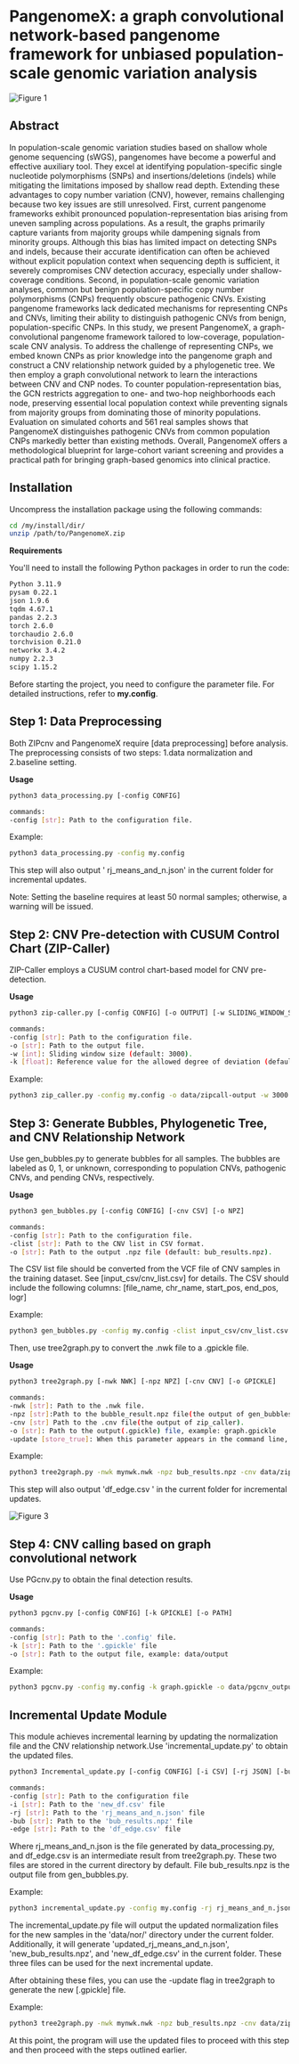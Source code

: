 # PangenomeX: a graph convolutional network-based pangenome framework for unbiased population-scale genomic variation analysis

![Figure 1](https://github.com/Nevermore233/PangenomeX/raw/main/Figures/Figure1.png)

## Abstract
In population-scale genomic variation studies based on shallow whole genome sequencing (sWGS), pangenomes have become a powerful and effective auxiliary tool. They excel at identifying population-specific single nucleotide polymorphisms (SNPs) and insertions/deletions (indels) while mitigating the limitations imposed by shallow read depth. Extending these advantages to copy number variation (CNV), however, remains challenging because two key issues are still unresolved. First, current pangenome frameworks exhibit pronounced population-representation bias arising from uneven sampling across populations. As a result, the graphs primarily capture variants from majority groups while dampening signals from minority groups. Although this bias has limited impact on detecting SNPs and indels, because their accurate identification can often be achieved without explicit population context when sequencing depth is sufficient, it severely compromises CNV detection accuracy, especially under shallow-coverage conditions. Second, in population-scale genomic variation analyses, common but benign population-specific copy number polymorphisms (CNPs) frequently obscure pathogenic CNVs. Existing pangenome frameworks lack dedicated mechanisms for representing CNPs and CNVs, limiting their ability to distinguish pathogenic CNVs from benign, population-specific CNPs. In this study, we present PangenomeX, a graph-convolutional pangenome framework tailored to low-coverage, population-scale CNV analysis. To address the challenge of representing CNPs, we embed known CNPs as prior knowledge into the pangenome graph and construct a CNV relationship network guided by a phylogenetic tree. We then employ a graph convolutional network to learn the interactions between CNV and CNP nodes. To counter population-representation bias, the GCN restricts aggregation to one- and two-hop neighborhoods each node, preserving essential local population context while preventing signals from majority groups from dominating those of minority populations. Evaluation on simulated cohorts and 561 real samples shows that PangenomeX distinguishes pathogenic CNVs from common population CNPs markedly better than existing methods. Overall, PangenomeX offers a methodological blueprint for large-cohort variant screening and provides a practical path for bringing graph-based genomics into clinical practice.


## Installation
Uncompress the installation package using the following commands:

```bash
cd /my/install/dir/
unzip /path/to/PangenomeX.zip
```

**Requirements**

You'll need to install the following Python packages in order to run the code:

```bash
Python 3.11.9 
pysam 0.22.1
json 1.9.6
tqdm 4.67.1
pandas 2.2.3
torch 2.6.0
torchaudio 2.6.0             
torchvision 0.21.0 
networkx 3.4.2
numpy 2.2.3
scipy 1.15.2
```

Before starting the project, you need to configure the parameter file. For detailed instructions, refer to **my.config**. 


## Step 1: Data Preprocessing
Both ZIPcnv and PangenomeX require [data preprocessing] before analysis. The preprocessing consists of two steps: 1.data normalization and 2.baseline setting.

**Usage**
```bash
python3 data_processing.py [-config CONFIG]

commands:
-config [str]: Path to the configuration file.
```

Example:
```bash
python3 data_processing.py -config my.config
```
This step will also output ' rj_means_and_n.json' in the current folder for incremental updates.

Note: Setting the baseline requires at least 50 normal samples; otherwise, a warning will be issued.

## Step 2: CNV Pre-detection with CUSUM Control Chart (ZIP-Caller)
ZIP-Caller employs a CUSUM control chart-based model for CNV pre-detection.

**Usage**
```bash
python3 zip-caller.py [-config CONFIG] [-o OUTPUT] [-w SLIDING_WINDOW_SIZE] [-k REFERENCE_VALUE]

commands:
-config [str]: Path to the configuration file.
-o [str]: Path to the output file.
-w [int]: Sliding window size (default: 3000).
-k [float]: Reference value for the allowed degree of deviation (default: 0.3).
```

Example:
```bash
python3 zip_caller.py -config my.config -o data/zipcall-output -w 3000 -k 0.3
```

## Step 3: Generate Bubbles, Phylogenetic Tree, and CNV Relationship Network
Use gen_bubbles.py to generate bubbles for all samples. The bubbles are labeled as 0, 1, or unknown, corresponding to population CNVs, pathogenic CNVs, and pending CNVs, respectively.

**Usage**
```bash
python3 gen_bubbles.py [-config CONFIG] [-cnv CSV] [-o NPZ]

commands:
-config [str]: Path to the configuration file.
-clist [str]: Path to the CNV list in CSV format. 
-o [str]: Path to the output .npz file (default: bub_results.npz).
```
The CSV list file  should be converted from the VCF file of CNV samples in the training dataset. See [input_csv/cnv_list.csv] for details. The CSV should include the following columns: 
[file_name, chr_name, start_pos, end_pos, logr]

Example:
```bash
python3 gen_bubbles.py -config my.config -clist input_csv/cnv_list.csv -o bub_results.npz
```
Then, use tree2graph.py to convert the .nwk file to a .gpickle file.

**Usage**
```bash
python3 tree2graph.py [-nwk NWK] [-npz NPZ] [-cnv CNV] [-o GPICKLE]

commands:
-nwk [str]: Path to the .nwk file.
-npz [str]:Path to the bubble_result.npz file(the output of gen_bubbles.py).
-cnv [str] Path to the .cnv file(the output of zip_caller).
-o [str]: Path to the output(.gpickle) file, example: graph.gpickle
-update [store_true]: When this parameter appears in the command line, it indicates that the tree2graph.py will use the updated files as input (see Incremental Update Module).

```
Example:
```bash
python3 tree2graph.py -nwk mynwk.nwk -npz bub_results.npz -cnv data/zipcall-output/zipcaller_res_2025-04-01_16-25-47.cnv -o graph.gpickle
```
This step will also output 'df_edge.csv ' in the current folder for incremental updates. 

![Figure 3](https://github.com/Nevermore233/PangenomeX/raw/main/Figures/Figure3.png)

## Step 4: CNV calling based on graph convolutional network
Use PGcnv.py to obtain the final detection results.

**Usage**
```bash
python3 pgcnv.py [-config CONFIG] [-k GPICKLE] [-o PATH]

commands:
-config [str]: Path to the '.config' file.
-k [str]: Path to the '.gpickle' file
-o [str]: Path to the output file, example: data/output

```
Example:
```bash
python3 pgcnv.py -config my.config -k graph.gpickle -o data/pgcnv_output
```

## Incremental Update Module
This module achieves incremental learning by updating the normalization file and the CNV relationship network.Use 'incremental_update.py' to obtain the updated files.

```bash
python3 Incremental_update.py [-config CONFIG] [-i CSV] [-rj JSON] [-bub NPZ] [-edge CSV]

commands:
-config [str]: Path to the configuration file
-i [str]: Path to the 'new_df.csv' file
-rj [str]: Path to the 'rj_means_and_n.json' file
-bub [str]: Path to the 'bub_results.npz' file
-edge [str]: Path to the 'df_edge.csv' file
```
Where rj_means_and_n.json is the file generated by data_processing.py, and df_edge.csv is an intermediate result from tree2graph.py. These two files are stored in the current directory by default.
File bub_results.npz is the output file from gen_bubbles.py.

Example:
```bash
python3 incremental_update.py -config my.config -rj rj_means_and_n.json -bub data/bub_results.npz -edge df_edge.csv
```

The incremental_update.py file will output the updated normalization files for the new samples in the 'data/nor/' directory under the current folder. Additionally, it will generate 'updated_rj_means_and_n.json', 'new_bub_results.npz', and 'new_df_edge.csv' in the current folder. These three files can be used for the next incremental update.

After obtaining these files, you can use the -update flag in tree2graph to generate the new [.gpickle] file.

Example:
```bash
python3 tree2graph.py -nwk mynwk.nwk -npz bub_results.npz -cnv data/zipcall-output/zipcaller_res_2025-04-01_16-25-47.cnv -o graph.gpickle -update
```

At this point, the program will use the updated files to proceed with this step and then proceed with the steps outlined earlier.
